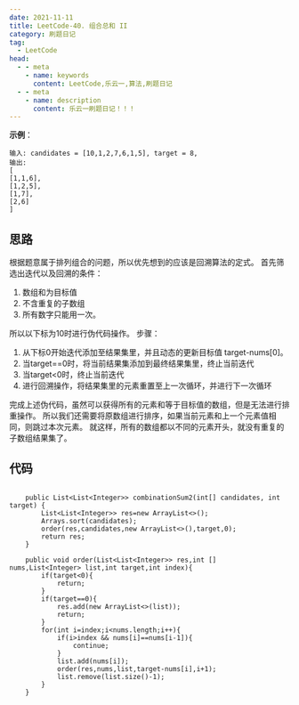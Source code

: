 ```yaml
---
date: 2021-11-11
title: LeetCode-40. 组合总和 II
category: 刷题日记
tag:
  - LeetCode
head:
  - - meta
    - name: keywords
      content: LeetCode,乐云一,算法,刷题日记
  - - meta
    - name: description
      content: 乐云一刷题日记！！！
---
```

**示例**：
```
输入: candidates = [10,1,2,7,6,1,5], target = 8,
输出:
[
[1,1,6],
[1,2,5],
[1,7],
[2,6]
]
```
## 思路
根据题意属于排列组合的问题，所以优先想到的应该是回溯算法的定式。
首先筛选出迭代以及回溯的条件：
1. 数组和为目标值
2. 不含重复的子数组
3. 所有数字只能用一次。

所以以下标为10时进行伪代码操作。
步骤：
1. 从下标0开始迭代添加至结果集里，并且动态的更新目标值 target-nums[0]。
2. 当target==0时，将当前结果集添加到最终结果集里，终止当前迭代
3. 当target<0时，终止当前迭代
4. 进行回溯操作，将结果集里的元素重置至上一次循环，并进行下一次循环

完成上述伪代码，虽然可以获得所有的元素和等于目标值的数组，但是无法进行排重操作。
所以我们还需要将原数组进行排序，如果当前元素和上一个元素值相同，则跳过本次元素。
就这样，所有的数组都以不同的元素开头，就没有重复的子数组结果集了。
## 代码
```

    public List<List<Integer>> combinationSum2(int[] candidates, int target) {
        List<List<Integer>> res=new ArrayList<>();
        Arrays.sort(candidates);
        order(res,candidates,new ArrayList<>(),target,0);
        return res;
    }

    public void order(List<List<Integer>> res,int [] nums,List<Integer> list,int target,int index){
        if(target<0){
            return;
        }
        if(target==0){
            res.add(new ArrayList<>(list));
            return;
        }
        for(int i=index;i<nums.length;i++){
            if(i>index && nums[i]==nums[i-1]){
                continue;
            }
            list.add(nums[i]);
            order(res,nums,list,target-nums[i],i+1);
            list.remove(list.size()-1);
        }
    }
```
